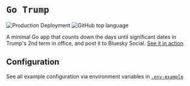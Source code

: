 # `Go Trump`

![Production Deployment](https://img.shields.io/github/deployments/lukeocodes/go-trump/production?logo=railway&label=production)
![GitHub top language](https://img.shields.io/github/languages/top/lukeocodes/go-trump?logo=go&label=%20&labelColor=black)

A minimal Go app that counts down the days until significant dates in Trump's 2nd term in office, and post it to Bluesky Social. [See it in action](https://bsky.app/profile/endless-scream.bsky.social)

## Configuration

See all example configuration via environment variables in [`.env-example`](./.env-example)
